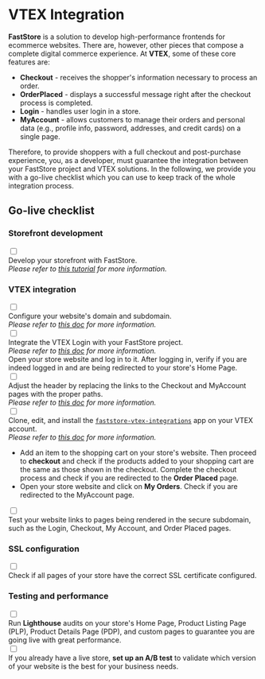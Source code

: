# VTEX Integration

**FastStore** is a solution to develop high-performance frontends for ecommerce websites. There are, however, other pieces that compose a complete digital commerce experience. At **VTEX**, some of these core features are:

- **Checkout** - receives the shopper's information necessary to process an order.
- **OrderPlaced** - displays a successful message right after the checkout process is completed.
- **Login** - handles user login in a store.
- **MyAccount** - allows customers to manage their orders and personal data (e.g., profile info, password, addresses, and credit cards) on a single page.

Therefore, to provide shoppers with a full checkout and post-purchase experience, you, as a developer, must guarantee the integration between your FastStore project and VTEX solutions. In the following, we provide you with a go-live checklist which you can use to keep track of the whole integration process.

## Go-live checklist

### Storefront development

<div className="w-5/6 m-auto border p-5 rounded">
  <div className="checklistList">
    <div className="flex items-center">
      &#8203;
      <input type="checkbox" id="1" />
    </div>
    <label for="1"> Develop your storefront with FastStore.</label>
  </div>
  <div className="checklistDetails">
      <i>Please refer to <a href="/tutorials/gatsby-overview">this tutorial</a> for more information.</i>
  </div>
</div>

### VTEX integration

<div className="w-5/6 m-auto border p-5 rounded">
  
  <div className="checklistList">
    <div className="flex items-center">
      &#8203;
      <input type="checkbox" id="2"/>
    </div>
    <label for="2"> Configure your website's domain and subdomain.</label>
  </div>
  <div className="checklistDetails"><i>Please refer to <a href="/how-to-guides/platform-integration/vtex/hosting-a-faststore-vtex-website">this doc</a> for more information.</i></div>

  <div className="checklistList">
    <div className="flex items-center">
      &#8203;
      <input type="checkbox" id="3"/>
    </div>
    <label for="3"> Integrate the VTEX Login with your FastStore project.</label><br />
  </div>
  <div className="checklistDetails"><i>Please refer to <a href="/how-to-guides/platform-integration/vtex/integrating-the-vtex-login">this doc</a> for more information.</i></div>
  <div className="checklistDetails">Open your store website and log in to it. After logging in, verify if you are indeed logged in and are being redirected to your store's Home Page.</div>
    <div className="checklistList">
      <div className="flex items-center">
      &#8203;
      <input type="checkbox" id="4"/>
    </div>
    <label for="4"> Adjust the header by replacing the links to the Checkout and MyAccount pages with the proper paths.</label>
  </div>

  <div className="checklistDetails"><i>Please refer to <a href="/how-to-guides/platform-integration/vtex/integrating-vtex-checkout">this doc</a> for more information.</i></div>
    <div className="checklistList">
      <div className="flex items-center">
      &#8203;
      <input type="checkbox" id="5" />
    </div>
    <label for="5"> Clone, edit, and install the <a href="https://github.com/vtex/faststore-vtex-integrations/"><code>faststore-vtex-integrations</code></a> app on your VTEX account.</label>
  </div>
  <div className="checklistDetails"><i>Please refer to <a href="/how-to-guides/platform-integration/vtex/integrating-vtex-orderplaced-myaccount">this doc</a> for more information.</i></div>
  <div className="checklistDetails">
    <ul>
      <li>Add an item to the shopping cart on your store's website. Then proceed to <strong>checkout</strong> and check if the products added to your shopping cart are the same as those shown in the checkout. Complete the checkout process and check if you are redirected to the <strong>Order Placed</strong> page.</li>
      <li>Open your store website and click on <strong>My Orders</strong>. Check if you are redirected to the MyAccount page.</li>
    </ul>
  </div>
    <div className="checklistList">
      <div className="flex items-center">
      &#8203;
      <input type="checkbox" id="6" />
    </div>
    <label for="6"> Test your website links to pages being rendered in the secure subdomain, such as the Login, Checkout, My Account, and Order Placed pages.</label>
  </div>
</div>

### SSL configuration

<div className="w-5/6 m-auto border p-5 rounded">
  <div className="checklistList">
    <div className="flex items-center">
    &#8203;
    <input type="checkbox" id="7" />
    </div>
    <label for="7"> Check if all pages of your store have the correct SSL certificate configured.</label>
  </div>
</div>

### Testing and performance

<div className="w-5/6 m-auto border p-5 rounded">
  <div className="checklistList">
      <div className="flex items-center">
        &#8203;
        <input type="checkbox" id="8" />
      </div>
    <label for="8"> Run <strong>Lighthouse</strong> audits on your store's Home Page, Product Listing Page (PLP), Product Details Page (PDP), and custom pages to guarantee you are going live with great performance.</label> 
  </div>

  <div className="checklistList">
    <div className="flex items-center">
      &#8203;
      <input type="checkbox" id="9" />
    </div>
    <label for="9"> If you already have a live store, <strong>set up an A/B test</strong> to validate which version of your website is the best for your business needs.</label>
  </div>
</div>

